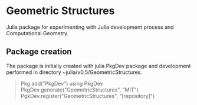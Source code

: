 # Geometric Structures
Julia package for experimenting with Julia development process and Computational Geometry.

## Package creation
The package is initially created with julia PkgDev package and development performed in directory ~julia/v0.5/GeometricStructures.

> Pkg.add("PkgDev")
> using PkgDev
> PkgDev.generate("GeometricStructures", "MIT")
> PgkDev.register("GeometricStructures", "[repository]")
